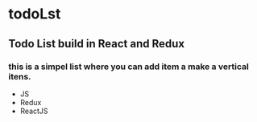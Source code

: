 # todoLst 
## Todo List build in React and Redux
### this is a simpel list where you can add item a make a vertical itens.

- JS
- Redux
- ReactJS